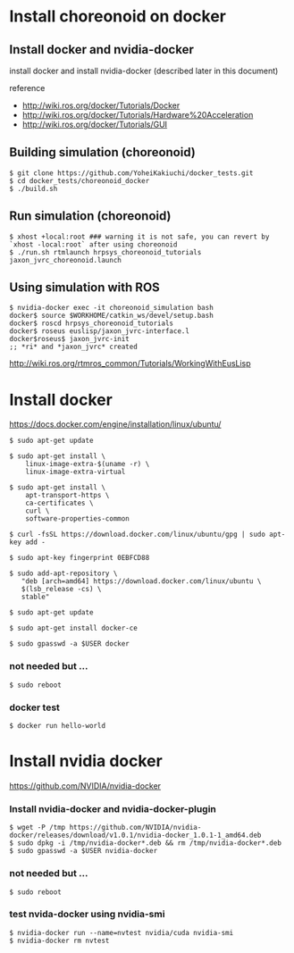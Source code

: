 # Install choreonoid on docker

## Install docker and nvidia-docker

install docker and install nvidia-docker (described later in this document)

reference
- http://wiki.ros.org/docker/Tutorials/Docker
- http://wiki.ros.org/docker/Tutorials/Hardware%20Acceleration
- http://wiki.ros.org/docker/Tutorials/GUI

## Building simulation (choreonoid)
~~~
$ git clone https://github.com/YoheiKakiuchi/docker_tests.git
$ cd docker_tests/choreonoid_docker
$ ./build.sh
~~~

## Run simulation (choreonoid)
~~~
$ xhost +local:root ### warning it is not safe, you can revert by `xhost -local:root` after using choreonoid
$ ./run.sh rtmlaunch hrpsys_choreonoid_tutorials jaxon_jvrc_choreonoid.launch
~~~

## Using simulation with ROS
~~~
$ nvidia-docker exec -it choreonoid_simulation bash
docker$ source $WORKHOME/catkin_ws/devel/setup.bash
docker$ roscd hrpsys_choreonoid_tutorials
docker$ roseus euslisp/jaxon_jvrc-interface.l
docker$roseus$ jaxon_jvrc-init
;; *ri* and *jaxon_jvrc* created
~~~
http://wiki.ros.org/rtmros_common/Tutorials/WorkingWithEusLisp

# Install docker
https://docs.docker.com/engine/installation/linux/ubuntu/
~~~
$ sudo apt-get update

$ sudo apt-get install \
    linux-image-extra-$(uname -r) \
    linux-image-extra-virtual

$ sudo apt-get install \
    apt-transport-https \
    ca-certificates \
    curl \
    software-properties-common

$ curl -fsSL https://download.docker.com/linux/ubuntu/gpg | sudo apt-key add -

$ sudo apt-key fingerprint 0EBFCD88

$ sudo add-apt-repository \
   "deb [arch=amd64] https://download.docker.com/linux/ubuntu \
   $(lsb_release -cs) \
   stable"

$ sudo apt-get update

$ sudo apt-get install docker-ce

$ sudo gpasswd -a $USER docker
~~~

### not needed but ...
~~~
$ sudo reboot
~~~

### docker test
~~~
$ docker run hello-world
~~~

# Install nvidia docker
https://github.com/NVIDIA/nvidia-docker

### Install nvidia-docker and nvidia-docker-plugin
~~~
$ wget -P /tmp https://github.com/NVIDIA/nvidia-docker/releases/download/v1.0.1/nvidia-docker_1.0.1-1_amd64.deb
$ sudo dpkg -i /tmp/nvidia-docker*.deb && rm /tmp/nvidia-docker*.deb
$ sudo gpasswd -a $USER nvidia-docker
~~~

### not needed but ...
~~~
$ sudo reboot
~~~

### test nvida-docker using nvidia-smi
~~~
$ nvidia-docker run --name=nvtest nvidia/cuda nvidia-smi
$ nvidia-docker rm nvtest
~~~
